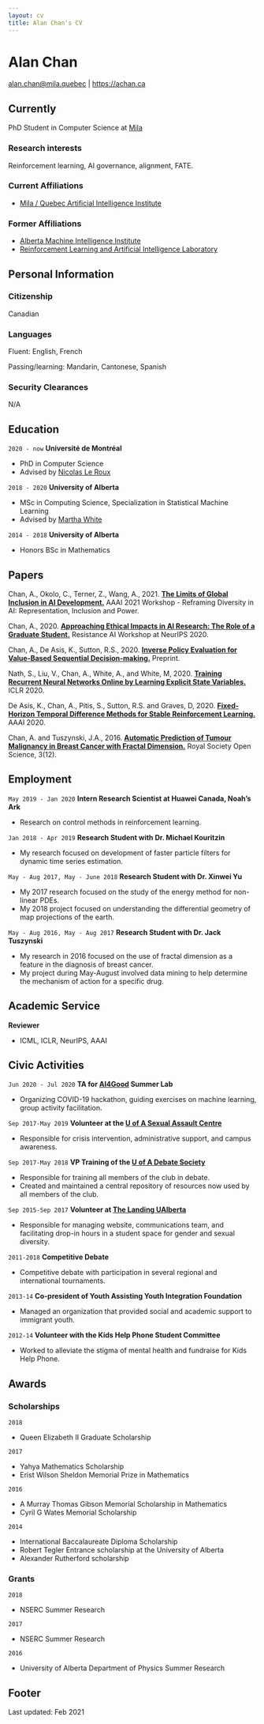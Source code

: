 ```yaml
---
layout: cv
title: Alan Chan's CV
---
```

# Alan Chan  

<!-- Canadian Citizen -->
<!-- Graduate Student in Artificial Intelligence -->

<div id="webaddress">
<a href="alan.chan@mila.quebec">alan.chan@mila.quebec</a>
| <a href="https://achan.ca">https://achan.ca</a>
</div>


## Currently

PhD Student in Computer Science at [Mila](https://mila.quebec/)

### Research interests

Reinforcement learning, AI governance, alignment, FATE.

### Current Affiliations
- [Mila / Quebec Artificial Intelligence Institute](https://mila.quebec)

### Former Affiliations
- [Alberta Machine Intelligence Institute](https://www.amii.ca/)
- [Reinforcement Learning and Artificial Intelligence Laboratory](http://rlai.ualberta.ca/)


## Personal Information

### Citizenship
Canadian

### Languages
Fluent: English, French

Passing/learning: Mandarin, Cantonese, Spanish

### Security Clearances
N/A


## Education


`2020 - now`
__Université de Montréal__
- PhD in Computer Science
- Advised by [Nicolas Le Roux](http://nicolas.le-roux.name/)

`2018 - 2020`
__University of Alberta__
- MSc in Computing Science, Specialization in Statistical Machine Learning
- Advised by [Martha White](https://webdocs.cs.ualberta.ca/~whitem/)

`2014 - 2018`
__University of Alberta__
- Honors BSc in Mathematics



## Papers

<!-- A list is also available [online](http://scholar.google.co.uk/citations?user=LTOTl0YAAAAJ) -->

Chan, A., Okolo, C., Terner, Z., Wang, A., 2021. [__The Limits of Global Inclusion in AI Development.__](https://www.achan.ca/publication/aaai-2021-rdai/aaai-2021-rdai.pdf) AAAI 2021 Workshop - Reframing Diversity in AI: Representation, Inclusion and Power. 

Chan, A., 2020. [__Approaching Ethical Impacts in AI Research: The Role of a Graduate Student.__](https://www.achan.ca/publication/grad-ethical-ai/grad-ethical-ai.pdf) Resistance AI Workshop at NeurIPS 2020. 

Chan, A., De Asis, K., Sutton, R.S., 2020. [__Inverse Policy Evaluation for Value-Based Sequential Decision-making.__](https://arxiv.org/abs/2008.11329) Preprint. 

Nath, S., Liu, V., Chan, A., White, A., and White, M, 2020. [__Training Recurrent Neural Networks Online by Learning Explicit State Variables.__](https://openreview.net/forum?id=SJgmR0NKPr) ICLR 2020.

De Asis, K., Chan, A., Pitis, S., Sutton, R.S. and Graves, D, 2020. [__Fixed-Horizon Temporal Difference Methods for Stable Reinforcement Learning.__](https://arxiv.org/abs/1909.03906) AAAI 2020.

Chan, A. and Tuszynski, J.A., 2016. [__Automatic Prediction of Tumour Malignancy in Breast Cancer with Fractal Dimension.__](http://rsos.royalsocietypublishing.org/content/3/12/160558.abstract) Royal Society Open Science, 3(12). 



## Employment
`May 2019 - Jan 2020`
__Intern Research Scientist at Huawei Canada, Noah’s Ark__ 		      
- Research on control methods in reinforcement learning. 

`Jan 2018 - Apr 2019`
__Research Student with Dr. Michael Kouritzin__
- My research focused on development of faster particle filters for dynamic time series estimation. 

`May - Aug 2017, May - June 2018`
__Research Student with Dr. Xinwei Yu__
- My 2017 research focused on the study of the energy method for non-linear PDEs. 
- My 2018 project focused on understanding the differential geometry of map projections of the earth.

`May - Aug 2016, May - Aug 2017`
__Research Student with Dr. Jack Tuszynski__
- My research in 2016 focused on the use of fractal dimension as a feature in the diagnosis of breast cancer. 
- My project during May-August involved data mining to help determine the mechanism of action for a specific drug.






## Academic Service
__Reviewer__
- ICML, ICLR, NeurIPS, AAAI


## Civic Activities
`Jun 2020 - Jul 2020`
__TA for [AI4Good](https://www.ai4goodlab.com/) Summer Lab__
- Organizing COVID-19 hackathon, guiding exercises on machine learning, group activity facilitation. 

`Sep 2017-May 2019`
__Volunteer at the [U of A Sexual Assault Centre](https://www.ualberta.ca/current-students/sexual-assault-centre/index.html)__
- Responsible for crisis intervention, administrative support, and campus awareness.

`Sep 2017-May 2018`
__VP Training of the [U of A Debate Society](https://ualbertadebate.wixsite.com/uads)__
- Responsible for training all members of the club in debate. 
- Created and maintained a central repository of resources now used by all members of the club. 

`Sep 2015-Sep 2017`
__Volunteer at [The Landing UAlberta](https://www.su.ualberta.ca/services/thelanding/)__
- Responsible for managing website, communications team, and facilitating drop-in hours in a student space for gender and sexual diversity.

`2011-2018`
__Competitive Debate__  							                   
- Competitive debate with participation in several regional and international tournaments. 

`2013-14`
__Co-president of Youth Assisting Youth Integration Foundation__ 			           
- Managed an organization that provided social and academic support to immigrant youth.

`2012-14`
__Volunteer with the Kids Help Phone Student Committee__
- Worked to alleviate the stigma of mental health and fundraise for Kids Help Phone.



## Awards

### Scholarships
`2018`
- Queen Elizabeth II Graduate Scholarship

`2017`
- Yahya Mathematics Scholarship
- Erist Wilson Sheldon Memorial Prize in Mathematics

`2016`
- A Murray Thomas Gibson Memorial Scholarship in Mathematics
- Cyril G Wates Memorial Scholarship

`2014`
- International Baccalaureate Diploma Scholarship
- Robert Tegler Entrance scholarship at the University of Alberta
- Alexander Rutherford scholarship

### Grants
`2018`
- NSERC Summer Research

`2017`
- NSERC Summer Research 

`2016`
- University of Alberta Department of Physics Summer Research



## Footer
Last updated: Feb 2021

